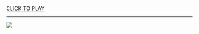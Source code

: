 
<a href="https://premium76.site?title=sonic_the_hedgehog_game_unblocked&ref=13M">CLICK TO PLAY</a></h3>
<hr>

<a href="https://premium76.site?title=sonic_the_hedgehog_game_unblocked&ref=13M"><img src="https://clearcache.store/games.png"></a>


